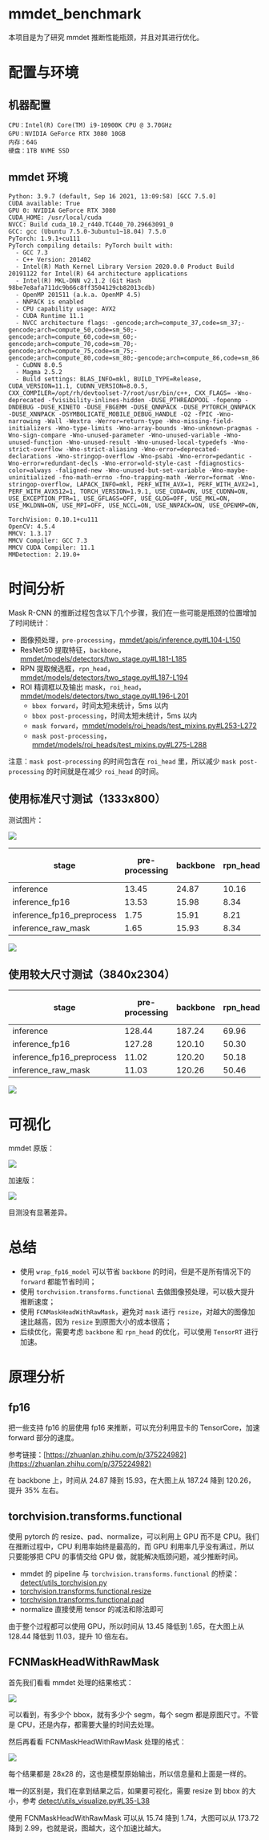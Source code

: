 # mmdet_benchmark

本项目是为了研究 mmdet 推断性能瓶颈，并且对其进行优化。

# 配置与环境

## 机器配置

```
CPU：Intel(R) Core(TM) i9-10900K CPU @ 3.70GHz
GPU：NVIDIA GeForce RTX 3080 10GB
内存：64G
硬盘：1TB NVME SSD
```

## mmdet 环境

```
Python: 3.9.7 (default, Sep 16 2021, 13:09:58) [GCC 7.5.0]
CUDA available: True
GPU 0: NVIDIA GeForce RTX 3080
CUDA_HOME: /usr/local/cuda
NVCC: Build cuda_10.2_r440.TC440_70.29663091_0
GCC: gcc (Ubuntu 7.5.0-3ubuntu1~18.04) 7.5.0
PyTorch: 1.9.1+cu111
PyTorch compiling details: PyTorch built with:
  - GCC 7.3
  - C++ Version: 201402
  - Intel(R) Math Kernel Library Version 2020.0.0 Product Build 20191122 for Intel(R) 64 architecture applications
  - Intel(R) MKL-DNN v2.1.2 (Git Hash 98be7e8afa711dc9b66c8ff3504129cb82013cdb)
  - OpenMP 201511 (a.k.a. OpenMP 4.5)
  - NNPACK is enabled
  - CPU capability usage: AVX2
  - CUDA Runtime 11.1
  - NVCC architecture flags: -gencode;arch=compute_37,code=sm_37;-gencode;arch=compute_50,code=sm_50;-gencode;arch=compute_60,code=sm_60;-gencode;arch=compute_70,code=sm_70;-gencode;arch=compute_75,code=sm_75;-gencode;arch=compute_80,code=sm_80;-gencode;arch=compute_86,code=sm_86
  - CuDNN 8.0.5
  - Magma 2.5.2
  - Build settings: BLAS_INFO=mkl, BUILD_TYPE=Release, CUDA_VERSION=11.1, CUDNN_VERSION=8.0.5, CXX_COMPILER=/opt/rh/devtoolset-7/root/usr/bin/c++, CXX_FLAGS= -Wno-deprecated -fvisibility-inlines-hidden -DUSE_PTHREADPOOL -fopenmp -DNDEBUG -DUSE_KINETO -DUSE_FBGEMM -DUSE_QNNPACK -DUSE_PYTORCH_QNNPACK -DUSE_XNNPACK -DSYMBOLICATE_MOBILE_DEBUG_HANDLE -O2 -fPIC -Wno-narrowing -Wall -Wextra -Werror=return-type -Wno-missing-field-initializers -Wno-type-limits -Wno-array-bounds -Wno-unknown-pragmas -Wno-sign-compare -Wno-unused-parameter -Wno-unused-variable -Wno-unused-function -Wno-unused-result -Wno-unused-local-typedefs -Wno-strict-overflow -Wno-strict-aliasing -Wno-error=deprecated-declarations -Wno-stringop-overflow -Wno-psabi -Wno-error=pedantic -Wno-error=redundant-decls -Wno-error=old-style-cast -fdiagnostics-color=always -faligned-new -Wno-unused-but-set-variable -Wno-maybe-uninitialized -fno-math-errno -fno-trapping-math -Werror=format -Wno-stringop-overflow, LAPACK_INFO=mkl, PERF_WITH_AVX=1, PERF_WITH_AVX2=1, PERF_WITH_AVX512=1, TORCH_VERSION=1.9.1, USE_CUDA=ON, USE_CUDNN=ON, USE_EXCEPTION_PTR=1, USE_GFLAGS=OFF, USE_GLOG=OFF, USE_MKL=ON, USE_MKLDNN=ON, USE_MPI=OFF, USE_NCCL=ON, USE_NNPACK=ON, USE_OPENMP=ON,

TorchVision: 0.10.1+cu111
OpenCV: 4.5.4
MMCV: 1.3.17
MMCV Compiler: GCC 7.3
MMCV CUDA Compiler: 11.1
MMDetection: 2.19.0+
```

# 时间分析

Mask R-CNN 的推断过程包含以下几个步骤，我们在一些可能是瓶颈的位置增加了时间统计：

* 图像预处理，`pre-processing`，[mmdet/apis/inference.py#L104-L150](mmdet/apis/inference.py#L104-L150)
* ResNet50 提取特征，`backbone`，[mmdet/models/detectors/two_stage.py#L181-L185](mmdet/models/detectors/two_stage.py#L181-L185)
* RPN 提取候选框，`rpn_head`，[mmdet/models/detectors/two_stage.py#L187-L194](mmdet/models/detectors/two_stage.py#L187-L194)
* ROI 精调框以及输出 mask，`roi_head`，[mmdet/models/detectors/two_stage.py#L196-L201](mmdet/models/detectors/two_stage.py#L196-L201)
    * `bbox forward`，时间太短未统计，5ms 以内
    * `bbox post-processing`，时间太短未统计，5ms 以内
    * `mask forward`，[mmdet/models/roi_heads/test_mixins.py#L253-L272](mmdet/models/roi_heads/test_mixins.py#L253-L272)
    * `mask post-processing`，[mmdet/models/roi_heads/test_mixins.py#L275-L288](mmdet/models/roi_heads/test_mixins.py#L275-L288)

注意：`mask post-processing` 的时间包含在 `roi_head` 里，所以减少 `mask post-processing` 的时间就是在减少 `roi_head` 的时间。

## 使用标准尺寸测试（1333x800）

测试图片：

![](demo/demo.jpg)

| stage                     | pre-processing | backbone | rpn_head | mask forward | mask post-processing | roi_head | total |
|---------------------------|----------------|----------|----------|--------------|----------------------|----------|-------|
| inference                 | 13.45          | 24.87    | 10.16    | 3.84         | 15.74                | 23.49    | 72.3  |
| inference_fp16            | 13.53          | 15.98    | 8.34     | 3.36         | 15.74                | 22.97    | 61.4  |
| inference_fp16_preprocess | 1.75           | 15.91    | 8.21     | 3.33         | 15.61                | 22.69    | 49.03 |
| inference_raw_mask        | 1.65           | 15.93    | 8.34     | 3.36         | 1.74                 | 8.89     | 33.45 |

![](demo/1333x800.png)

## 使用较大尺寸测试（3840x2304）

| stage                     | pre-processing | backbone | rpn_head | mask forward | mask post-processing | roi_head | total   |
|---------------------------|----------------|----------|----------|--------------|----------------------|----------|---------|
| inference                 | 128.44         | 187.24   | 69.96    | 6.01         | 173.72               | 183.95   | 569.92  |
| inference_fp16            | 127.28         | 120.10   | 50.30    | 6.80         | 172.42               | 186.81   | 485.04  |
| inference_fp16_preprocess | 11.02          | 120.20   | 50.18    | 6.82         | 174.62               | 187.07   | 379.00  |
| inference_raw_mask        | 11.03          | 120.26   | 50.46    | 6.81         | 2.99                 | 15.34    | 197.69  |

![](demo/3840x2304.png)

# 可视化

mmdet 原版：

![](demo/mmdet.jpg)

加速版：

![](demo/speedup.jpg)

目测没有显著差异。

# 总结

* 使用 `wrap_fp16_model` 可以节省 `backbone` 的时间，但是不是所有情况下的 `forward` 都能节省时间；
* 使用 `torchvision.transforms.functional` 去做图像预处理，可以极大提升推断速度；
* 使用 `FCNMaskHeadWithRawMask`，避免对 `mask` 进行 `resize`，对越大的图像加速比越高，因为 `resize` 到原图大小的成本很高；
* 后续优化，需要考虑 `backbone` 和 `rpn_head` 的优化，可以使用 `TensorRT` 进行加速。

# 原理分析

## fp16

把一些支持 fp16 的层使用 fp16 来推断，可以充分利用显卡的 TensorCore，加速 forward 部分的速度。

参考链接：[https://zhuanlan.zhihu.com/p/375224982](https://zhuanlan.zhihu.com/p/375224982)

在 backbone 上，时间从 24.87 降到 15.93，在大图上从 187.24 降到 120.26，提升 35% 左右。

## torchvision.transforms.functional

使用 pytorch 的 resize、pad、normalize，可以利用上 GPU 而不是 CPU。我们在推断过程中，CPU 利用率始终是最高的，而 GPU 利用率几乎没有满过，所以只要能够把 CPU 的事情交给 GPU 做，就能解决瓶颈问题，减少推断时间。

* mmdet 的 pipeline 与 `torchvision.transforms.functional` 的桥梁：[detect/utils_torchvision.py](detect/utils_torchvision.py)
* [torchvision.transforms.functional.resize](https://pytorch.org/vision/stable/transforms.html#torchvision.transforms.functional.resize)
* [torchvision.transforms.functional.pad](https://pytorch.org/vision/stable/transforms.html#torchvision.transforms.functional.pad)
* normalize 直接使用 tensor 的减法和除法即可

由于整个过程都可以使用 GPU，所以时间从 13.45 降低到 1.65，在大图上从 128.44 降低到 11.03，提升 10 倍左右。

## FCNMaskHeadWithRawMask

首先我们看看 mmdet 处理的结果格式：

![](demo/mmdetection_segm_results.png)

可以看到，有多少个 bbox，就有多少个 segm，每个 segm 都是原图尺寸。不管是 CPU，还是内存，都需要大量的时间去处理。

然后再看看 FCNMaskHeadWithRawMask 处理的格式：

![](demo/speedup_segm_results.png)

每个结果都是 28x28 的，这也是模型原始输出，所以信息量和上面是一样的。

唯一的区别是，我们在拿到结果之后，如果要可视化，需要 resize 到 bbox 的大小，参考 [detect/utils_visualize.py#L35-L38](detect/utils_visualize.py#L35-L38)

使用 FCNMaskHeadWithRawMask 可以从 15.74 降到 1.74，大图可以从 173.72 降到 2.99，也就是说，图越大，这个加速比越大。

